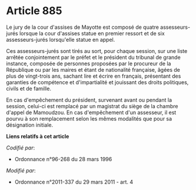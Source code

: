 # Article 885

Le jury de la cour d'assises de Mayotte est composé de quatre assesseurs-jurés lorsque la cour d'assises statue en premier
ressort et de six assesseurs-jurés lorsqu'elle statue en appel.

Ces assesseurs-jurés sont tirés au sort, pour chaque session, sur une liste arrêtée conjointement par le préfet et le
président du tribunal de grande instance, composée de personnes proposées par le procureur de la République ou par les maires
et étant de nationalité française, âgées de plus de vingt-trois ans, sachant lire et écrire en français, présentant des
garanties de compétence et d'impartialité et jouissant des droits politiques, civils et de famille. 

En cas d'empêchement du président, survenant avant ou pendant la session, celui-ci est remplacé par un magistrat du siège de
la chambre d'appel de Mamoudzou. En cas d'empêchement d'un assesseur, il est pourvu à son remplacement selon les mêmes
modalités que pour sa désignation initiale.

**Liens relatifs à cet article**

_Codifié par_:

  - Ordonnance n°96-268 du 28 mars 1996

_Modifié par_:

  - Ordonnance n°2011-337 du 29 mars 2011 - art. 4
